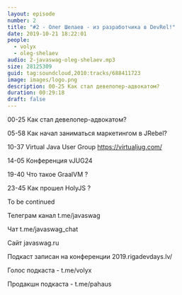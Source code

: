 ```yaml
---
layout: episode
number: 2
title: "#2 - Олег Шелаев - из разработчика в DevRel!"
date: 2019-10-21 18:22:01
people:
  - volyx
  - oleg-shelaev
audio: 2-javaswag-oleg-shelaev.mp3
size: 28125309
guid: tag:soundcloud,2010:tracks/688411723
image: images/logo.png
description: 00-25 Как стал девелопер-адвокатом?
duration: 00:29:18
draft: false
---
```


00-25 Как стал девелопер-адвокатом?

05-58 Как начал заниматься маркетингом в JRebel?

10-37 Virtual Java User Group https://virtualjug.com/

14-05 Конференция vJUG24

19-40 Что такое GraalVM ?

23-45 Как прошел HolyJS ?



To be continued





Телеграм канал t.me/javaswag



Чат t.me/javaswag_chat



Сайт javaswag.ru



Подкаст записан на конференции 2019.rigadevdays.lv/



Голос подкаста - t.me/volyx



Продакшн подкаста - t.me/pahaus